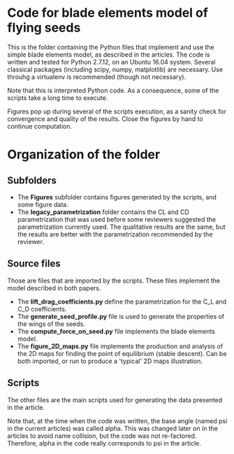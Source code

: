 # Code for blade elements model of flying seeds

This is the folder containing the Python files that implement and use the simple blade elements model, as described in the articles. The code is written and tested for Python 2.7.12, on an Ubuntu 16.04 system. Several classical packages (including scipy, numpy, matplotlib) are necessary. Use throuhg a virtualenv is recommended (though not necessary).

Note that this is interpreted Python code. As a consequence, some of the scripts take a long time to execute.

Figures pop up during several of the scripts execution, as a sanity check for convergence and quality of the results. Close the figures by hand to continue computation.

# Organization of the folder

## Subfolders

- The **Figures** subfolder contains figures generated by the scripts, and some figure data.
- The **legacy_parametrization** folder contains the CL and CD parametrization that was used before some reviewers suggested the parametrization currently used. The qualitative results are the same, but the results are better with the parametrization recommended by the reviewer.

## Source files

Those are files that are imported by the scripts. These files implement the model described in both papers.

- The **lift_drag_coefficients.py** define the parametrization for the C_L and C_D coefficients.
- The **generate_seed_profile.py** file is used to generate the properties of the wings of the seeds.
- The **compute_force_on_seed.py** file implements the blade elements model.
- The **figure_2D_maps.py** file implements the production and analysis of the 2D maps for finding the point of equilibrium (stable descent). Can be both imported, or run to produce a 'typical' 2D maps illustration.

## Scripts

The other files are the main scripts used for generating the data presented in the article.

Note that, at the time when the code was written, the base angle (named psi in the current articles) was called alpha. This was changed later on in the articles to avoid name collision, but the code was not re-factored. Therefore, alpha in the code really corresponds to psi in the article.

